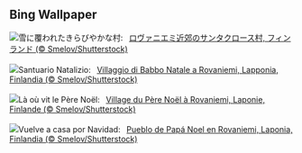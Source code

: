 ## Bing Wallpaper
![](https://www.bing.com/th?id=OHR.SantaClausVillage_JA-JP9442890850_UHD.jpg&w=1000)雪に覆われたきらびやかな村:&nbsp;&ensp;[ロヴァニエミ近郊のサンタクロース村, フィンランド (© Smelov/Shutterstock)](https://www.bing.com/th?id=OHR.SantaClausVillage_JA-JP9442890850_UHD.jpg)
<br><br/>
![](https://www.bing.com/th?id=OHR.SantaClausVillage_IT-IT8309910661_UHD.jpg&w=1000)Santuario Natalizio:&nbsp;&ensp;[Villaggio di Babbo Natale a Rovaniemi, Lapponia, Finlandia (© Smelov/Shutterstock)](https://www.bing.com/th?id=OHR.SantaClausVillage_IT-IT8309910661_UHD.jpg)
<br><br/>
![](https://www.bing.com/th?id=OHR.SantaClausVillage_FR-FR1605218480_UHD.jpg&w=1000)Là où vit le Père Noël:&nbsp;&ensp;[Village du Père Noël à Rovaniemi, Laponie, Finlande (© Smelov/Shutterstock)](https://www.bing.com/th?id=OHR.SantaClausVillage_FR-FR1605218480_UHD.jpg)
<br><br/>
![](https://www.bing.com/th?id=OHR.SantaClausVillage_ES-ES1153785422_UHD.jpg&w=1000)Vuelve a casa por Navidad:&nbsp;&ensp;[Pueblo de Papá Noel en Rovaniemi, Laponia, Finlandia (© Smelov/Shutterstock)](https://www.bing.com/th?id=OHR.SantaClausVillage_ES-ES1153785422_UHD.jpg)
<br><br/>
